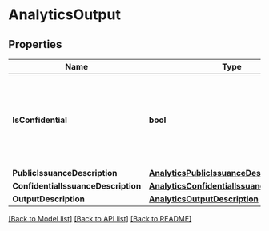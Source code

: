 # AnalyticsOutput

## Properties
Name | Type | Description | Notes
------------ | ------------- | ------------- | -------------
**IsConfidential** | **bool** | Boolean signifying whether the Issuance was done confidentially; false if the Issuance was done publicly | [optional] 
**PublicIssuanceDescription** | [**AnalyticsPublicIssuanceDescription**](AnalyticsPublicIssuanceDescription.md) |  | [optional] 
**ConfidentialIssuanceDescription** | [**AnalyticsConfidentialIssuanceDescription**](AnalyticsConfidentialIssuanceDescription.md) |  | [optional] 
**OutputDescription** | [**AnalyticsOutputDescription**](AnalyticsOutputDescription.md) |  | [optional] 

[[Back to Model list]](../README.md#documentation-for-models) [[Back to API list]](../README.md#documentation-for-api-endpoints) [[Back to README]](../README.md)


